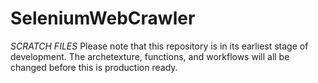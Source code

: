 # SeleniumWebCrawler
*SCRATCH FILES* Please note that this repository is in its earliest stage of development. The archetexture, functions, and workflows will all be changed before this is production ready. 
